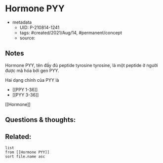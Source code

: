 # Hormone PYY

- metadata
	- UID: P-210814-1241
	- tags: #created/2021/Aug/14, #permanent/concept 
	- source: 

## Notes
Hormone PYY, tên đầy đủ peptide tyrosine tyrosine, là một peptide ở người được mã hóa bởi gen PYY.

Hai dạng chính của PYY là
- [[PPY 1-36]]
- [[PYY 3-36]]

[[Hormone]]

## Questions & thoughts:


## Related:
```dataview
list
from [[Hormone PYY]]
sort file.name asc
```